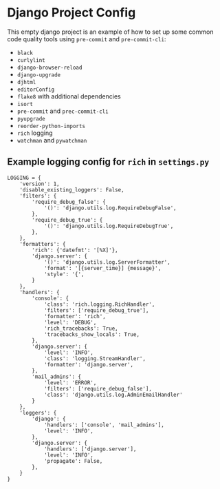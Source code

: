 # Django Project Config

This empty django project is an example of how to set up some common code quality tools using `pre-commit` and `pre-commit-cli`:

* `black`
* `curlylint`
* `django-browser-reload`
* `django-upgrade`
* `djhtml`
* `editorConfig`
* `flake8` with additional dependencies
* `isort`
* `pre-commit` and `prec-commit-cli`
* `pyupgrade`
* `reorder-python-imports`
* `rich` logging
* `watchman` and `pywatchman`


## Example logging config for `rich` in `settings.py`

```
LOGGING = {
    'version': 1,
    'disable_existing_loggers': False,
    'filters': {
        'require_debug_false': {
            '()': 'django.utils.log.RequireDebugFalse',
        },
        'require_debug_true': {
            '()': 'django.utils.log.RequireDebugTrue',
        },
    },
    'formatters': {
        'rich': {'datefmt': '[%X]'},
        'django.server': {
            '()': 'django.utils.log.ServerFormatter',
            'format': '[{server_time}] {message}',
            'style': '{',
        }
    },
    'handlers': {
        'console': {
            'class': 'rich.logging.RichHandler',
            'filters': ['require_debug_true'],
            'formatter': 'rich',
            'level': 'DEBUG',
            'rich_tracebacks': True,
            'tracebacks_show_locals': True,
        },
        'django.server': {
            'level': 'INFO',
            'class': 'logging.StreamHandler',
            'formatter': 'django.server',
        },
        'mail_admins': {
            'level': 'ERROR',
            'filters': ['require_debug_false'],
            'class': 'django.utils.log.AdminEmailHandler'
        }
    },
    'loggers': {
        'django': {
            'handlers': ['console', 'mail_admins'],
            'level': 'INFO',
        },
        'django.server': {
            'handlers': ['django.server'],
            'level': 'INFO',
            'propagate': False,
        },
    }
}
```
